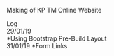 Making of KP TM Online Website

Log<br />
29/01/19<br />
  *Using Bootstrap Pre-Build Layout<br />
31/01/19
  *Form Links<br />
